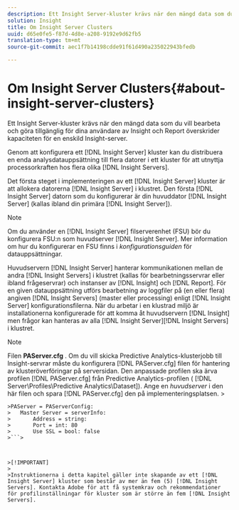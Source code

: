 ```yaml
---
description: Ett Insight Server-kluster krävs när den mängd data som du vill bearbeta och göra tillgänglig för dina användare av Insight och Report överskrider kapaciteten för en enskild Insight-server.
solution: Insight
title: Om Insight Server Clusters
uuid: d65e0fe5-f87d-4d8e-a208-9192e9d62fb5
translation-type: tm+mt
source-git-commit: aec1f7b14198cdde91f61d490a235022943bfedb

---
```



# Om Insight Server Clusters{#about-insight-server-clusters}

Ett Insight Server-kluster krävs när den mängd data som du vill bearbeta och göra tillgänglig för dina användare av Insight och Report överskrider kapaciteten för en enskild Insight-server.

Genom att konfigurera ett [!DNL Insight Server] kluster kan du distribuera en enda analysdatauppsättning till flera datorer i ett kluster för att utnyttja processorkraften hos flera olika [!DNL Insight Servers].

Det första steget i implementeringen av ett [!DNL Insight Server] kluster är att allokera datorerna [!DNL Insight Server] i klustret. Den första [!DNL Insight Server] datorn som du konfigurerar är din huvuddator [!DNL Insight Server] (kallas ibland din primära [!DNL Insight Server]).

>[!NOTE]
>
>Om du använder en [!DNL Insight Server] filserverenhet (FSU) bör du konfigurera FSU:n som huvudserver [!DNL Insight Server]. Mer information om hur du konfigurerar en FSU finns i *konfigurationsguiden* för datauppsättningar.

Huvudservern [!DNL Insight Server] hanterar kommunikationen mellan de andra [!DNL Insight Servers] i klustret (kallas för bearbetningsservrar eller ibland frågeservrar) och instanser av [!DNL Insight] och [!DNL Report]. För en given datauppsättning utförs bearbetning av loggfiler på (en eller flera) angiven [!DNL Insight Servers] (master eller processing) enligt [!DNL Insight Server] konfigurationsfilerna. När du arbetar i en klustrad miljö är installationerna konfigurerade för att komma åt huvudservern [!DNL Insight] men frågor kan hanteras av alla [!DNL Insight Server][!DNL Insight Servers] i klustret.

>[!NOTE]
>
>Filen **PAServer.cfg** . Om du vill skicka Predictive Analytics-klusterjobb till Insight-servrar måste du konfigurera [!DNL PAServer.cfg] filen för hantering av klusteröverföringar på serversidan. Den anpassade profilen ska ärva profilen [!DNL PAServer.cfg] från Predictive Analytics-profilen ( [!DNL Server\Profiles\Predictive Analytics\Dataset]). Ange en *huvudserver* i den här filen och spara [!DNL PAServer.cfg] den på implementeringsplatsen. >
>
```>
>PAServer = PAServerConfig: 
>   Master Server = serverInfo: 
>       Address = string: 
>       Port = int: 80
>       Use SSL = bool: false
>```>



>[!IMPORTANT]
>
>Instruktionerna i detta kapitel gäller inte skapande av ett [!DNL Insight Server] kluster som består av mer än fem (5) [!DNL Insight Servers]. Kontakta Adobe för att få systemkrav och rekommendationer för profilinställningar för kluster som är större än fem [!DNL Insight Servers].


